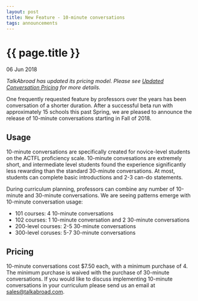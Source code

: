 ```yaml
---
layout: post
title: New Feature - 10-minute conversations
tags: announcements
---
```


# {{ page.title }}

06 Jun 2018

*TalkAbroad has updated its pricing model. Please see [Updated Conversation Pricing](/announcements/Updated-pricing/) for more details.* 

One frequently requested feature by professors over the years has been conversation of a shorter duration. After a successful beta run with approximately 15 schools this past Spring, we are pleased to announce the release of 10-minute conversations starting in Fall of 2018.

## Usage

10-minute conversations are specifically created for novice-level students on the ACTFL proficiency scale. 10-minute convesations are extremely short, and intermediate level students found the experience significantly less rewarding than the standard 30-minute conversations. At most, students can complete basic introductions and 2-3 can-do statements.

During curriculum planning, professors can combine any number of 10-minute and 30-minute conversations. We are seeing patterns emerge with 10-minute conversation usage:
 * 101 courses: 4 10-minute conversations
 * 102 courses: 1 10-minute conversation and 2 30-minute conversations
 * 200-level courses: 2-5 30-minute conversations
 * 300-level coruses: 5-7 30-minute conversations

## Pricing 

10-minute conversations cost $7.50 each, with a minimum purchase of 4. The minimum purchase is waived with the purchase of 30-minute conversations. If you would like to discuss implementing 10-minute conversations in your curriculum please send us an email at sales@talkabroad.com.